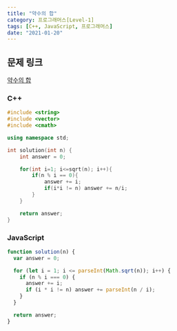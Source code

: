 ```yaml
---
title: "약수의 합"
category: 프로그래머스[Level-1]
tags: [C++, JavaScript, 프로그래머스]
date: "2021-01-20"
---
```


## 문제 링크

[약수의 합](https://programmers.co.kr/learn/courses/30/lessons/12928)

### C++

```cpp
#include <string>
#include <vector>
#include <cmath>

using namespace std;

int solution(int n) {
    int answer = 0;

    for(int i=1; i<=sqrt(n); i++){
        if(n % i == 0){
            answer += i;
            if(i*i != n) answer += n/i;
        }
    }

    return answer;
}
```

### JavaScript

```js
function solution(n) {
  var answer = 0;

  for (let i = 1; i <= parseInt(Math.sqrt(n)); i++) {
    if (n % i === 0) {
      answer += i;
      if (i * i != n) answer += parseInt(n / i);
    }
  }

  return answer;
}
```
